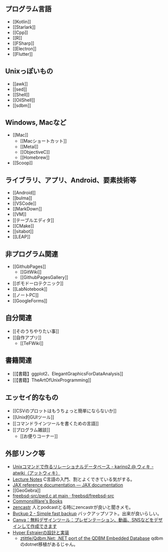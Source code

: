 ## プログラム言語

- [[Kotlin]]
- [[Starlark]]
- [[Cpp]]
- [[R]]
- [[FSharp]]
- [[Electron]]
- [[Flutter]]

## Unixっぽいもの

- [[awk]]
- [[sed]]
- [[Shell]]
- [[OilShell]]
- [[sdbm]]

## Windows, Macなど

- [[Mac]]
   - [[Macショートカット]]
   - [[Metal]]
   - [[ObjectiveC]]
   - [[Homebrew]]
- [[Scoop]]

## ライブラリ、アプリ、Android、要素技術等

- [[Android]]
- [[bulma]]
- [[VSCode]]
- [[MarkDown]]
- [[VM]]
- [[テーブルエディタ]]
- [[CMake]]
- [[sitabot]]
- [[LEAP]]

## 非プログラム関連

- [[GithubPages]]
  - [[GitWiki]]
  - [[GithubPagesGallery]]
- [[ポモドーロテクニック]]
- [[LabNotebook]]
- [[ノートPC]]
- [[GoogleForms]]

## 自分関連

- [[そのうちやりたい事]]
- [[自作アプリ]]
  - [[TeFWiki]]

## 書籍関連

- [[【書籍】ggplot2、ElegantGraphicsForDataAnalysis]]
- [[【書籍】TheArtOfUnixProgramming]]

## エッセイ的なもの

- [[CSVのプロットはもうちょっと簡単にならないか]]
- [[Unix的GUIツール]]
- [[コマンドラインツールを書くための言語]]
- [[プログラム雑談]]
   - [[お便りコーナー]]

## 外部リンク等

- [Unixコマンドで作るリレーショナルデータベース - karino2 @ ウィキ - atwiki（アットウィキ）](https://w.atwiki.jp/karino2/pages/42.html)
- [Lecture Notes](https://tcs.c.titech.ac.jp/csbook/c_lang/index.html) C言語の入門、割とよくできている気がする。
- [JAX reference documentation — JAX documentation](https://jax.readthedocs.io/en/latest/index.html)
- [[GeoGebra]]
- [freebsd-src/pwd.c at main · freebsd/freebsd-src](https://github.com/freebsd/freebsd-src/blob/main/bin/pwd/pwd.c)
- [CommonsWare's Books](https://commonsware.com/catalog)
- [zencastr](https://zencastr.com/) 人とpodcastとる時にzencastrが良いと聞きメモ。
- [Bvckup 2 - Simple fast backup](https://bvckup2.com/) バックアップソフト。出来が良いらしい。
- [Canva：無料デザインツール：プレゼンテーション、動画、SNSなどをデザインして作成できます](https://www.canva.com/ja_jp/)
- [Hyper Estraierの設計と実装](https://www.slideshare.net/rawwell/hyper-estraier-presentation)
   - [ztittle/Qdbm.Net: .NET port of the QDBM Embedded Database](https://github.com/ztittle/Qdbm.Net) qdbmのdotnet移植があるじゃん。